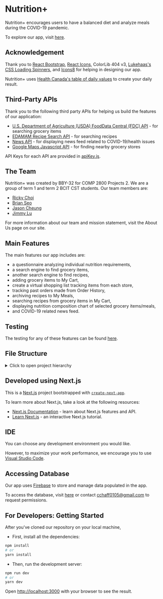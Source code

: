 # Nutrition+

Nutrition+ encourages users to have a balanced diet and analyze meals during the COVID-19 pandemic.

To explore our app, visit [here](https://nutritionplus.herokuapp.com/).

## Acknowledgement

Thank you to [React Bootstrap](https://react-bootstrap.github.io/), [React Icons](https://www.npmjs.com/package/react-icons), ColorLib 404 v3, [Lukehaas's CSS Loading Spinners](https://lukehaas.me/projects/), and [Icons8](icons8.com/icons) for helping in designing our app.

Nutrition+ uses [Health Canada's table of daily values](https://www.canada.ca/en/health-canada/services/technical-documents-labelling-requirements/table-daily-values/nutrition-labelling.html#p1) to create your daily result.

## Third-Party APIs

Thank you to the following third party APIs for helping us build the features of our application:

- [U.S. Department of Agriculture (USDA) FoodData Central (FDC) API](https://fdc.nal.usda.gov/api-guide.html) - for searching grocery items
- [EDAMAM Recipe Search API](https://developer.edamam.com/edamam-docs-recipe-api) - for searching recipes
- [News API](https://newsapi.org/) - for displaying news feed related to COVID-19/health issues
- [Google Maps Javascript API](https://developers.google.com/maps/documentation/javascript/tutorial) - for finding nearby grocery stores

API Keys for each API are provided in [apiKey.js](https://github.com/rickywychoi/COMP-2800-Team-BBY-32-NutritionPlus/blob/master/apiKey.js).

## The Team

Nutrition+ was created by BBY-32 for COMP 2800 Projects 2. We are a group of term 1 and term 2 BCIT CST students. Our team members are:

- [Ricky Choi](https://github.com/rickywychoi)
- [Brian Seo](https://github.com/seoabunga)
- [Jason Cheung](https://github.com/jasc618)
- [Jimmy Lu](https://github.com/lujianming000)

For more information about our team and mission statement, visit the About Us page on our site.

## Main Features

The main features our app includes are:

- a questionnaire analyzing individual nutrition requirements,
- a search engine to find grocery items,
- another search engine to find recipes,
- adding grocery items to My Cart,
- create a virtual shopping list tracking items from each store,
- tracking past orders made from Order History,
- archiving recipes to My Meals,
- searching recipes from grocery items in My Cart,
- displaying nutrition composition chart of selected grocery items/meals,
- and COVID-19 related news feed.

## Testing

The testing for any of these features can be found [here](https://docs.google.com/spreadsheets/d/1vb4LZBETcOYADizoW4aevlNQqGlVx-JA/edit#gid=993138938).

## File Structure

<details>
<summary>Click to open project hierarchy</summary>
  
```
    The top level contains these files:
    ├── .gitignore                               # gitignore file
    ├── apiKey.js                                # Contains all the keys for third-party APIs
    ├── firebaseConfig.js                        # Firebase configuration
    |
    ├── .next                                    # next.js folder
    ├── components                               # Stateless components (classes and/or functions)
    │   └── DateFormatter                        # Folder for DateFormatter
    │            DateFormatter.js                # formats the timestamp to readable format
    │   └── ErrorPage                            # Folder for Error page
    │            ErrorPage.js                    # Error page
    │   └── Map                                  # Folder for Map
    │            Map.js                          # Shows grocery store and your location on map
    │   └── NewsFeed                             # Folder for News Feed.
    │            NewsFeed.js                     # The News Feed on landing page
    │   └── SocialMedia                          # Folder for Social Media
    │            SocialMedia.js                  # Allows for logging in to social media and sharing app
    │   └── UI                                   # Folder for anything related to UI
    │            Layout.js                       # Creates the basic layout for app
    │            NavBar.js                       # NavBar for app
    │            PopOver.js                      # Creates the popover for physical activity level
    │            Spinner.js                      # Loading spinner
    │            WelcomeBanner.js                # Welcome banner on the landing page
    ├── containers                               # Components with their own states
    │   └── Chart                                # Folder for Charts
    │            GroceryChart.js                 # Nutrient Satisfaction chart for groceries
    |            MyMeals.js                      # Nutrient Satisfaction chart for My Meals
    │            RecipeChart.js                  # Nutrient Satisfaction chart for recipes
    │   └── QuestionnaireResult                  # Folder for QuestionnaireResults
    │            dailyValue.json                 # File for daily values of each age group
    │            QuestionnaireResult.js          # Daily value results for each user
    │   DeleteAccount.js                         # Delete an account
    │   GroceryStores.js                         # View grocery stores
    │   ItemSearch.js                            # Search up grocery items
    │   MyCart.js                                # View your cart
    │   MyMeals.js                               # View your meals
    │   MyOrder.js                               # View my orders
    │   OrderHistory.js                          # Shows a history of orders the user has made
    │   Questionnaire.js                         # Basic questionnaire
    │   RecipeSearch.js                          # Search a recipe
    │   YourDailyValue.js                        # Shows the user their daily recommended values
    ├── node_modules                             # packages installed by npm
    ├── pages                                    # folder for pages
    │   └── myaccount                            # Folder for my account
    │   │       index.js                         # loads the my account page
    │   └── mycart                               # Folder for my cart
    │   │       index.js                         # loads the my cart page
    │   └── mymeals                              # Folder for my meals
    │   │       index.js                         # loads the my meals page
    │   └── myorder                              # Folder for my order
    │   │   └── history                          # Folder for order history
    │   │         [orderId].js                   # order history file
    │   │         index.js                       # loads the order history page
    │   │       index.js                         # loads the my order page
    │   └── questionnaire                        # Folder for questionnaire
    │   └── recipe                               # Folder for recipe
    │   └── search                               # Folder for search
    │   └── yourdailyvalue                       # Folder for yourdailyvalue
    │   _app.js                                  # top-level app
    │   aboutus.js                               # about us page
    │   index.js                                 # landing page
    │   login.js                                 # login page
    ├── public                                   # files containing images and icons
    │   └── images                               # images folder.
    │   │       account-placeholder.jpg          # account placeholder image
    │   │       brian_pic.jpg                    # brian image
    │   │       coffin-guys.png                  # coffin guys meme for easter egg
    │   │       favicon2.png                     # favicon for app name
    │   │       jason_pic.jpg                    # jason image
    │   │       jimmy_pic.png                    # jimmy image
    │   │       nutrition.jpg                    # image for banner
    │   │       person.png                       # 
    │   │       ricky_pic.jpg                    # ricky image
    │   │       shopping.png                     # store location
    │   │   favicon2.ico                         # favicon
    ├── store                                    # folder for actions/reducer (sharing states)
    │       actions                              # actions sending data from app to store
    │       reducer                              # describe state management (current state, new state)
    ├── styles                                   # folder for CSS
    │       About.module.css                     # CSS for About Us
    │       AccountPage.module.css               # CSS for My Account
    │       buttons.module.css                   # CSS for buttons
    │       global.css                           # global CSS for app
    │       GroceryStores.module.css             # CSS for Grocery Store
    │       ItemDetailsPage.module.css           # CSS for Item Details
    │       ItemSearch.module.css                # CSS for Item Search
    │       login.module.css                     # CSS for Logging in
    │       mainHome.module.css                  # CSS for Main Home
    │       menuQuestionnaire.module.css         # CSS for Recipe Search
    │       MyCart.module.css                    # CSS for My Cart
    │       MyOrder.module.css                   # CSS for My Order
    │       NavBar.module.css                    # CSS for the Navbar
    │       NewsFeed.module.css                  # CSS for News Feed
    │       OrderHistory.module.css              # CSS for Order History
    │       PopOver.module.css                   # CSS for Popovers
    │       Questionnaire.module.css             # CSS for Questionnaire page
    │       QuestionnaireResult.module.css       # CSS for QuestionnaireResult page
    │       RecipeDetails.module.css             # CSS for Recipe Details
    │       SearchList.module.css                # CSS for Search
    │       Spinner.module.css                   # CSS for Loading Spinner
    │       WelcomeBanner.module.css             # CSS for Welcome Banner
```
</details>

## Developed using Next.js

This is a [Next.js](https://nextjs.org/) project bootstrapped with [`create-next-app`](https://github.com/zeit/next.js/tree/canary/packages/create-next-app).

To learn more about Next.js, take a look at the following resources:

- [Next.js Documentation](https://nextjs.org/docs) - learn about Next.js features and API.
- [Learn Next.js](https://nextjs.org/learn) - an interactive Next.js tutorial.

## IDE

You can choose any development environment you would like.

However, to maximize your work performance, we encourage you to use [Visual Studio Code](https://code.visualstudio.com/).

## Accessing Database

Our app uses [Firebase](https://firebase.google.com/) to store and manage data populated in the app.

To access the database, visit [here](https://console.firebase.google.com/u/0/project/nutrition-plus-45c57/overview) or contact [cchaff0105@gmail.com](mailto:cchaff0105@gmail.com) to request permissions.

## For Developers: Getting Started

After you've cloned our repository on your local machine,

- First, install all the dependencies:

```bash
npm install
# or
yarn install
```

- Then, run the development server:

```bash
npm run dev
# or
yarn dev
```

Open [http://localhost:3000](http://localhost:3000) with your browser to see the result.
